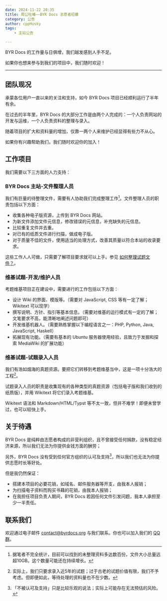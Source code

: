 ```yaml
---
date: 2024-11-22 20:35
title: 周公吐哺——BYR Docs 志愿者招募
category: 公告
author: cppHusky
tags:
    - 主站公告

---
```


BYR Docs 的工作量与日俱增，我们越发感到人手不足。

如果你也想来参与到我们的项目中，我们随时欢迎！

---

<PostDetail>

## 团队现况

承蒙各位用户一直以来的关注和支持，如今 BYR Docs 项目已经顺利运行了半年有余。

在过去的半年里，BYR Docs 的大部分工作是由两个人完成的：一个人负责网站的开发与运维，一个人负责资料的整理与录入。

随着项目的扩大和资料量的增加，仅靠一两个人来维护已经显得有些力不从心。

如果你有兴趣帮助我们，我们随时欢迎你的加入！

## 工作项目

我们需要以下三方面的人力支持：

### BYR Docs 主站-文件整理人员

我们有巨量的待整理文件，需要有人协助我们完成整理工作[^1]。文件整理人员的职责包括以下方面：

- 收集各种电子版资源，上传到 BYR Docs 网站。
- 为新文件添加文件元信息，修改错误的元信息，补充缺失的元信息。
- 比较重复文件并去重。
- 对已有的纸质文件进行扫描，做成电子版。
- 对于质量不佳的文件，使用适当的处理方式，改善其质量以符合本站的收录要求。

这些工作人人可做，只需要了解项目要求就可以上手。参见 [如何整理试题文件？](./how-to-organize-test/post.md)。
### 维基试题-开发/维护人员

考题维基项目正在建设中，需要进行的工作包括以下方面：

- 设计 Wiki 的界面、模版等。（需要对 JavaScript, CSS 等有一定了解；Wikitext 可以现学）
- 撰写说明、方针、指引等基本信息。（需要对维基的运行模式有一定的了解；文笔要求不高，能清晰地阐述问题即可）
- 开发维基机器人。（需要熟练掌握以下编程语言之一：PHP, Python, Java, JavaScript, Haskell）
- 拓展现有功能。（需要有基本的 Ubuntu 服务器使用经验，且致力于发掘和探索 MediaWiki 的扩展功能）

### 维基试题-试题录入人员

我们有浩如烟海的真题资源。要把它们转移到考题维基当中，这是一项十分浩大的工程[^2]。

试题录入人员的职责是收集现有的各种类型的真题资源（包括电子版和我们收到的纸质版），并用 Wikitext 将它们录入考题维基。

Wikitext 语法和 Markdown/HTML/Typst 等不太一致，但并不难学！即便未曾学过，也可以较快上手。

## 关于待遇

BYR Docs 是纯粹由志愿者构成的非营利组织，且不曾接受任何捐款，没有稳定经济来源，所以我们无法为你提供金钱方面的酬劳；

另外，BYR Docs 没有受到任何官方组织的认可及支持[^3]，所以我们也无法为你提供志愿时长等好处。

但是我仍然保证：

- 搭建本项目的必要花销，如域名、邮件服务器等开支，由我本人报销；
- 为扫描电子资料而购买书藉的花销，由我本人报销；
- 在我担任项目负责人期间，BYR Docs 若因任何文件引发问题，我本人承担至少一半责任。

## 联系我们

欢迎通过电子邮件 [contact@byrdocs.org](mailto:contact@byrdocs.org) 与我们联系。你也可以加入我们的 [QQ 群](https://qm.qq.com/cgi-bin/qm/qr?k=FPITWcW4_cBnRr_ow-4Z-xACdH5bonj4)。

[^1]: 据笔者不完全统计，目前可以找到的未整理资料多达数百份，文件大小总量远超10GB。这个数量可能还在持续增长。

[^2]: 实际上，我们只要求录入近5年的试题；过于古老的试题价值有限，我们不予考虑。但即便如此，等待处理的资料量也不在少数。

[^3]: 「不被认可及支持」只是比较乐观的说法；实际上可能存在无法预估的风险。

</PostDetail>
